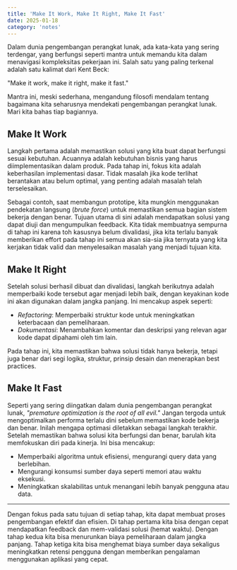 ```yaml
---
title: 'Make It Work, Make It Right, Make It Fast'
date: 2025-01-18
category: 'notes'
---
```


Dalam dunia pengembangan perangkat lunak, ada kata-kata yang sering terdengar, yang berfungsi seperti mantra untuk memandu kita dalam menavigasi kompleksitas pekerjaan ini. Salah satu yang paling terkenal adalah satu kalimat dari Kent Beck:

"Make it work, make it right, make it fast."

Mantra ini, meski sederhana, mengandung filosofi mendalam tentang bagaimana kita seharusnya mendekati pengembangan perangkat lunak. Mari kita bahas tiap bagiannya.

## Make It Work

Langkah pertama adalah memastikan solusi yang kita buat dapat berfungsi sesuai kebutuhan. Acuannya adalah kebutuhan bisnis yang harus diimplementasikan dalam produk. Pada tahap ini, fokus kita adalah keberhasilan implementasi dasar. Tidak masalah jika kode terlihat berantakan atau belum optimal, yang penting adalah masalah telah terselesaikan.

Sebagai contoh, saat membangun prototipe, kita mungkin menggunakan pendekatan langsung (_brute force_) untuk memastikan semua bagian sistem bekerja dengan benar. Tujuan utama di sini adalah mendapatkan solusi yang dapat diuji dan mengumpulkan feedback. Kita tidak membuatnya sempurna di tahap ini karena toh kasusnya belum divalidasi, jika kita terlalu banyak memberikan effort pada tahap ini semua akan sia-sia jika ternyata yang kita kerjakan tidak valid dan menyelesaikan masalah yang menjadi tujuan kita.

## Make It Right

Setelah solusi berhasil dibuat dan divalidasi, langkah berikutnya adalah memperbaiki kode tersebut agar menjadi lebih baik, dengan keyakinan kode ini akan digunakan dalam jangka panjang. Ini mencakup aspek seperti:

- _Refactoring_: Memperbaiki struktur kode untuk meningkatkan keterbacaan dan pemeliharaan.
- _Dokumentasi_: Menambahkan komentar dan deskripsi yang relevan agar kode dapat dipahami oleh tim lain.

Pada tahap ini, kita memastikan bahwa solusi tidak hanya bekerja, tetapi juga benar dari segi logika, struktur, prinsip desain dan menerapkan best practices.

## Make It Fast

Seperti yang sering diingatkan dalam dunia pengembangan perangkat lunak, _"premature optimization is the root of all evil."_ Jangan tergoda untuk mengoptimalkan performa terlalu dini sebelum memastikan kode bekerja dan benar. Inilah mengapa optimasi diletakkan sebagai langkah terakhir. Setelah memastikan bahwa solusi kita berfungsi dan benar, barulah kita memfokuskan diri pada kinerja. Ini bisa mencakup:

- Memperbaiki algoritma untuk efisiensi, mengurangi query data yang berlebihan.
- Mengurangi konsumsi sumber daya seperti memori atau waktu eksekusi.
- Meningkatkan skalabilitas untuk menangani lebih banyak pengguna atau data.

---

Dengan fokus pada satu tujuan di setiap tahap, kita dapat membuat proses pengembangan efektif dan efisien. Di tahap pertama kita bisa dengan cepat mendapatkan feedback dan mem-validasi solusi (hemat waktu). Dengan tahap kedua kita bisa menurunkan biaya pemeliharaan dalam jangka panjang. Tahap ketiga kita bisa menghemat biaya sumber daya sekaligus meningkatkan retensi pengguna dengan memberikan pengalaman menggunakan aplikasi yang cepat. 
